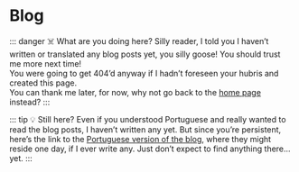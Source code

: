 # Blog

::: danger ☠️ What are you doing here?
Silly reader, I told you I haven’t written or translated any blog posts yet, you silly goose! You should trust me more next time!  
You were going to get 404’d anyway if I hadn’t foreseen your hubris and created this page.  
You can thank me later, for now, why not go back to the [home page](/) instead?
:::

::: tip 💡 Still here?
Even if you understood Portuguese and really wanted to read the blog posts, I haven’t written any yet. But since you’re persistent, here’s the link to the [Portuguese version of the blog](/pt/blog), where they might reside one day, if I ever write any. Just don’t expect to find anything there… yet.
:::
